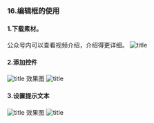 ### 16.编辑框的使用
#### 1.下载素材。
公众号内可以查看视频介绍，介绍得更详细。
![title](https://raw.githubusercontent.com/JSZNopi/JSZImage/master/gitnote/2019/10/30/WXCODE-1572446034519.jpeg)

#### 2.添加控件
![title](https://raw.githubusercontent.com/JSZNopi/JSZImage/master/gitnote/2019/11/25/1-1574685394820.png)
效果图
![title](https://raw.githubusercontent.com/JSZNopi/JSZImage/master/gitnote/2019/11/25/2-1574685424823.png)

#### 3.设置提示文本
![title](https://raw.githubusercontent.com/JSZNopi/JSZImage/master/gitnote/2019/11/25/3-1574685452636.png)
效果图
![title](https://raw.githubusercontent.com/JSZNopi/JSZImage/master/gitnote/2019/11/25/4-1574685460276.png)